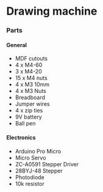 # Drawing machine

### Parts

#### General

* MDF cutouts
* 4 x M4-60
* 3 x M4-20
* 15 x M4 nuts
* 4 x M3 10mm
* 4 x M3 Nuts
* Breadboard
* Jumper wires
* 4 x zip ties
* 9V battery
* Ball pen

#### Electronics

* Arduino Pro Micro
* Micro Servo
* ZC-A0591 Stepper Driver
* 28BYJ-48 Stepper
* Photodiode
* 10k resistor
